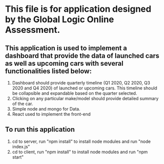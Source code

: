 # This file is for application designed by the Global Logic Online Assessment. 
## This application is used to implement a dashboard that provide the data of launched cars as well as upcoming cars with several functionalities listed below:
1. Dashboard should provide quarterly timeline (Q1 2020, Q2 2020, Q3 2020 and Q4 2020) of launched or upcoming cars. This timeline should be collapsible and expandable based on the quarter selected.
2. Clicking on any particular make/model should provide detailed summary of the car.
3. Simple node and mongo for Data.
4. React used to implement the front-end

## To run this application
1. cd to server, run "npm install" to install node modules and run "node index.js"
2. cd to client, run "npm install" to install node modules and run "npm start"
